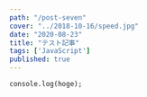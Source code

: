 ```yaml
---
path: "/post-seven"
cover: "../2018-10-16/speed.jpg"
date: "2020-08-23"
title: "テスト記事"
tags: ['JavaScript']
published: true
---
```


```JS
console.log(hoge);
```
